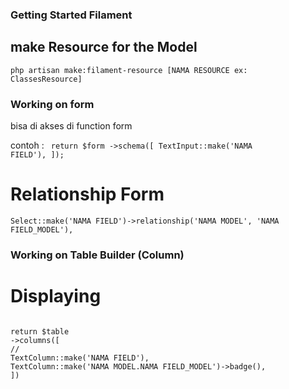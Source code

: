 ### Getting Started Filament

## make Resource for the Model

<code>php artisan make:filament-resource [NAMA RESOURCE ex: ClassesResource]</code>

### Working on form

bisa di akses di function form

contoh :
<code>
return $form
->schema([
TextInput::make('NAMA FIELD'),
]);
</code>

# Relationship Form

<code>Select::make('NAMA FIELD')->relationship('NAMA MODEL', 'NAMA FIELD_MODEL'),</code>

### Working on Table Builder (Column)

# Displaying

<code>
return $table
->columns([
//
TextColumn::make('NAMA FIELD'),
TextColumn::make('NAMA MODEL.NAMA FIELD_MODEL')->badge(),
])
</code>
